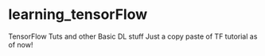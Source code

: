 # learning_tensorFlow
TensorFlow Tuts and other Basic DL stuff
Just a copy paste of TF tutorial as of now!
